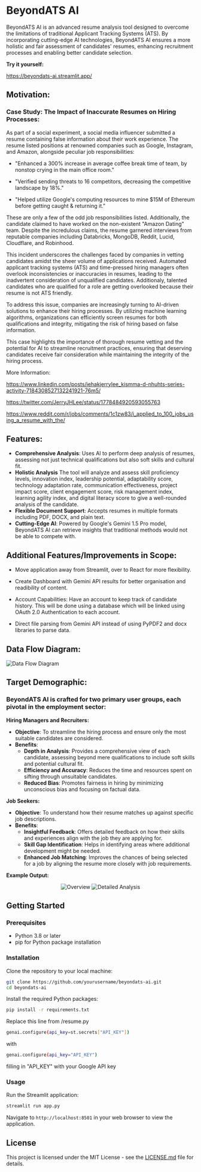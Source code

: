 
# BeyondATS AI

BeyondATS AI is an advanced resume analysis tool designed to overcome the limitations of traditional Applicant Tracking Systems (ATS). By incorporating cutting-edge AI technologies, BeyondATS AI ensures a more holistic and fair assessment of candidates' resumes, enhancing recruitment processes and enabling better candidate selection.

**Try it yourself:**

https://beyondats-ai.streamlit.app/

## Motivation: 
### Case Study: The Impact of Inaccurate Resumes on Hiring Processes:

As part of a social experiment, a social media influencer submitted a resume containing false information about their work experience. The resume listed positions at renowned companies such as Google, Instagram, and Amazon, alongside peculiar job responsibilities:

- "Enhanced a 300% increase in average coffee break time of team, by nonstop crying in the main office room."

- "Verified sending threats to 16 competitors, decreasing the competitive landscape by 18%."

- "Helped utilize Google's computing resources to mine $15M of Ethereum before getting caught & returning it."

These are only a few of the odd job responsibilities listed. Additionally, the candidate claimed to have worked on the non-existent "Amazon Dating" team. Despite the incredulous claims, the resume garnered interviews from reputable companies including Databricks, MongoDB, Reddit, Lucid, Cloudflare, and Robinhood.

This incident underscores the challenges faced by companies in vetting candidates amidst the sheer volume of applications received. Automated applicant tracking systems (ATS) and time-pressed hiring managers often overlook inconsistencies or inaccuracies in resumes, leading to the inadvertent consideration of unqualified candidates. Additionaly, talented candidates who are qualified for a role are getting overlooked because their resume is not ATS friendly. 

To address this issue, companies are increasingly turning to AI-driven solutions to enhance their hiring processes. By utilizing machine learning algorithms, organizations can efficiently screen resumes for both qualifications and integrity, mitigating the risk of hiring based on false information.

This case highlights the importance of thorough resume vetting and the potential for AI to streamline recruitment practices, ensuring that deserving candidates receive fair consideration while maintaining the integrity of the hiring process.

More Information:

https://www.linkedin.com/posts/jehakjerrylee_kismma-d-nhuhts-series-activity-7184308527132241921-76m5/

https://twitter.com/JerryJHLee/status/1778484920593055763

https://www.reddit.com/r/jobs/comments/1c1zw83/i_applied_to_100_jobs_using_a_resume_with_the/

## Features:

- **Comprehensive Analysis**: Uses AI to perform deep analysis of resumes, assessing not just technical qualifications but also soft skills and cultural fit.
- **Holistic Analysis** The tool will analyze and assess skill proficiency levels, innovation index, leadership potential, adaptability score, technology adaptation rate, communication effectiveness, project impact score, client engagement score, risk management index, learning agility index, and digital literacy score to give a well-rounded analysis of the candidate. 
- **Flexible Document Support**: Accepts resumes in multiple formats including PDF, DOCX, and plain text.
- **Cutting-Edge AI**: Powered by Google's Gemini 1.5 Pro model, BeyondATS AI can retrieve insights that traditional methods would not be able to compete with.

## Additional Features/Improvements in Scope:

- Move application away from Streamlit, over to React for more flexibility.

- Create Dashboard with Gemini API results for better organisation and readibility of content.

- Account Capabilities: Have an account to keep track of candidate history. This will be done using a database which will be linked using OAuth 2.0 Authentication to each account.

- Direct file parsing from Gemini API instead of using PyPDF2 and docx libraries to parse data.


## Data Flow Diagram:

![Data Flow Diagram](image/datafeed.png)

## Target Demographic:

### BeyondATS AI is crafted for two primary user groups, each pivotal in the employment sector:

**Hiring Managers and Recruiters:**

- **Objective**: To streamline the hiring process and ensure only the most suitable candidates are considered.
- **Benefits**:
  - **Depth in Analysis**: Provides a comprehensive view of each candidate, assessing beyond mere qualifications to include soft skills and potential cultural fit.
  - **Efficiency and Accuracy**: Reduces the time and resources spent on sifting through unsuitable candidates.
  - **Reduced Bias**: Promotes fairness in hiring by minimizing unconscious bias and focusing on factual data.

**Job Seekers:**
- **Objective**: To understand how their resume matches up against specific job descriptions.
- **Benefits**:
  - **Insightful Feedback**: Offers detailed feedback on how their skills and experiences align with the job they are applying for.
  - **Skill Gap Identification**: Helps in identifying areas where additional development might be needed.
  - **Enhanced Job Matching**: Improves the chances of being selected for a job by aligning the resume more closely with job requirements.

**Example Output:**
<p align="center">
  <img src="image/Example1.png" alt="Overview">
  <img src="image/Example2.png" alt="Detailed Analysis">
</p>




## Getting Started

### Prerequisites

- Python 3.8 or later
- pip for Python package installation

### Installation

Clone the repository to your local machine:

```bash
git clone https://github.com/yourusername/beyondats-ai.git
cd beyondats-ai
```

Install the required Python packages:

```bash
pip install -r requirements.txt
```

Replace this line from /resume.py
```bash
genai.configure(api_key=st.secrets["API_KEY"])
```
with

```bash
genai.configure(api_key="API_KEY")
```

filling in "API_KEY" with your Google API key

### Usage

Run the Streamlit application:

```bash
streamlit run app.py
```

Navigate to `http://localhost:8501` in your web browser to view the application.


## License

This project is licensed under the MIT License - see the [LICENSE.md](LICENSE.md) file for details.




  

